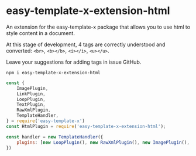 # easy-template-x-extension-html

An extension for the easy-template-x package that allows you to use html to style content in a document.

At this stage of development, 4 tags are correctly understood and converted: `<br>`, `<b></b>`, `<i></i>`, `<u></u>`.

Leave your suggestions for adding tags in issue GitHub.

`npm i easy-template-x-extension-html`

```javascript
const {
    ImagePlugin,
    LinkPlugin,
    LoopPlugin,
    TextPlugin,
    RawXmlPlugin,
    TemplateHandler,
} = require('easy-template-x')
const HtmlPlugin = require('easy-template-x-extension-html');

const handler = new TemplateHandler({
    plugins: [new LoopPlugin(), new RawXmlPlugin(), new ImagePlugin(), new LinkPlugin(), new TextPlugin(), new HtmlPlugin()],
})
```
